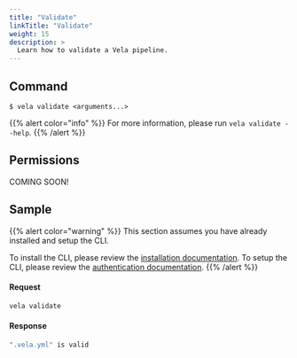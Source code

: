 ```yaml
---
title: "Validate"
linkTitle: "Validate"
weight: 15
description: >
  Learn how to validate a Vela pipeline.
---
```


## Command

```
$ vela validate <arguments...>
```

{{% alert color="info" %}}
For more information, please run `vela validate --help`.
{{% /alert %}}

## Permissions

COMING SOON!

## Sample

{{% alert color="warning" %}}
This section assumes you have already installed and setup the CLI.

To install the CLI, please review the [installation documentation](/docs/cli/install).
To setup the CLI, please review the [authentication documentation](/docs/cli/authentication).
{{% /alert %}}

#### Request

```sh
vela validate
```

#### Response

```sh
".vela.yml" is valid
```
